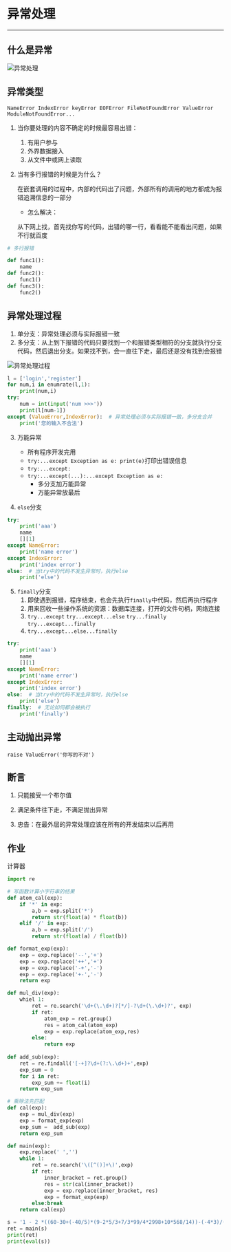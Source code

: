 # 异常处理

---

## 什么是异常

![异常处理](D:\repository\PythonNotes\images\异常处理.png)

## 异常类型

`NameError IndexError keyError EOFError FileNotFoundError ValueError ModuleNotFoundError...`

1. 当你要处理的内容不确定的时候最容易出错：
   1. 有用户参与
   2. 外界数据接入
   3. 从文件中或网上读取

2. 当有多行报错的时候是为什么？

   在嵌套调用的过程中，内部的代码出了问题，外部所有的调用的地方都成为报错追溯信息的一部分

   - 怎么解决：

   ​	从下网上找，首先找你写的代码，出错的哪一行，看看能不能看出问题，如果不行就百度

```python
# 多行报错

def func1():
    name
def func2():
    func1()
def func3():
    func2()
```

## 异常处理过程

1. 单分支：异常处理必须与实际报错一致
2. 多分支：从上到下报错的代码只要找到一个和报错类型相符的分支就执行分支代码，然后退出分支。如果找不到，会一直往下走，最后还是没有找到会报错

![异常处理过程](D:\repository\PythonNotes\images\异常处理过程.png)

```python
l = ['login','register']
for num,i in enumrate(l,1):
    print(num,i)
try:
    num = int(input('num >>>'))
    print(l[num-1])
except (ValueError,IndexError):  # 异常处理必须与实际报错一致，多分支合并
    print('您的输入不合法')
```

3. 万能异常

   - 所有程序开发完用
   - `try:...except Exception as e: print(e)`打印出错误信息
   - `try:...except:`
   - `try:...except(...):...except Exception as e:`
     - 多分支加万能异常
     - 万能异常放最后
4. `else`分支

```python
try:
    print('aaa')
    name
    [][1]
except NameError:
    print('name error')
except IndexError:
    print('index error')
else:  # 当try中的代码不发生异常时，执行else
    print('else')
```

5. `finally`分支
   1. 即使遇到报错，程序结束，也会先执行`finally`中代码，然后再执行程序
   2. 用来回收一些操作系统的资源：数据库连接，打开的文件句柄，网络连接
   3. `try...except`  `try...except...else`   `try...finally`   `try...except...finally`
   4. `try...except...else...finally`

```python
try:
    print('aaa')
    name
    [][1]
except NameError:
    print('name error')
except IndexError:
    print('index error')
else:  # 当try中的代码不发生异常时，执行else
    print('else')
finally:  # 无论如何都会被执行
    print('finally')
```

## 主动抛出异常

`raise ValueError('你写的不对')`

## 断言

1. 只能接受一个布尔值
2. 满足条件往下走，不满足抛出异常

1. 忠告：在最外层的异常处理应该在所有的开发结束以后再用

## 作业

计算器

```python
import re

# 写函数计算小字符串的结果
def atom_cal(exp):
    if '*' in exp:
        a,b = exp.split('*')
        return str(float(a) * float(b))
    elif '/' in exp:
        a,b = exp.split('/')
        return str(float(a) / float(b))

def format_exp(exp):
    exp = exp.replace('--','+')
    exp = exp.replace('++','+')
    exp = exp.replace('-+','-')
    exp = exp.replace('+-','-')
    return exp

def mul_div(exp):
    whiel 1:
        ret = re.search('\d+(\.\d+)?[*/]-?\d+(\.\d+)?', exp)
        if ret:
            atom_exp = ret.group()
            res = atom_cal(atom_exp)
            exp = exp.replace(atom_exp,res)
        else:
            return exp
        
def add_sub(exp):
    ret = re.findall('[-+]?\d+(?:\.\d+)+',exp)
    exp_sum = 0
    for i in ret:
        exp_sum += float(i)
    return exp_sum

# 乘除法先匹配
def cal(exp):
	exp = mul_div(exp)
    exp = format_exp(exp)
	exp_sum =  add_sub(exp)
	return exp_sum

def main(exp):
    exp.replace(' ','')
    while 1:
        ret = re.search('\([^()]+\)',exp)
        if ret:
            inner_bracket = ret.group()
            res = str(cal(inner_bracket))
            exp = exp.replace(inner_bracket, res)
            exp = format_exp(exp)
        else:break
    return cal(exp)

s = '1 - 2 *((60-30+(-40/5)*(9-2*5/3+7/3*99/4*2998+10*568/14))-(-4*3)/(16-3*2))'
ret = main(s)
print(ret)
print(eval(s))
```

